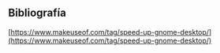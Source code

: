 ## Bibliografía

[https://www.makeuseof.com/tag/speed-up-gnome-desktop/](https://www.makeuseof.com/tag/speed-up-gnome-desktop/)